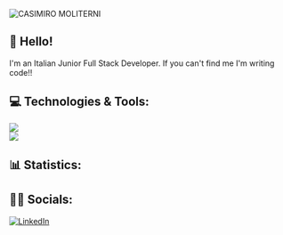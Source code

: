 ![CASIMIRO MOLITERNI](https://github.com/user-attachments/assets/ac77fcee-91c0-4381-ae75-d5064a572e5d)

## 👋 Hello!

I'm an Italian Junior Full Stack Developer.
If you can't find me I'm writing code!!

## 💻 Technologies & Tools:
<div style="display=flex" dir="auto">
  <a target="_blank" rel="noopener noreferrer nofollow" href="https://camo.githubusercontent.com/1d1e1a6c45be8825c78461f479798dc248f55f6afa3a388eac1ec144cb6f687a/68747470733a2f2f736b696c6c69636f6e732e6465762f69636f6e733f693d7068702c6c61726176656c2c6d7973716c2c6e706d2c766974652c676974"><img src="https://camo.githubusercontent.com/1d1e1a6c45be8825c78461f479798dc248f55f6afa3a388eac1ec144cb6f687a/68747470733a2f2f736b696c6c69636f6e732e6465762f69636f6e733f693d7068702c6c61726176656c2c6d7973716c2c6e706d2c766974652c676974" data-canonical-src="https://skillicons.dev/icons?i=php,laravel,mysql,npm,vite,git" style="max-width: 100%;"></a>
  <br>
  <a target="_blank" rel="noopener noreferrer nofollow" href="https://camo.githubusercontent.com/88128095800689d569419d329f3d3f8aba14bbc019702619c282275175fe89ec/68747470733a2f2f736b696c6c69636f6e732e6465762f69636f6e733f693d68746d6c2c6373732c736173732c6a6176617363726970742c7673636f64652c7675652c626f6f7473747261702c676974687562"><img src="https://camo.githubusercontent.com/88128095800689d569419d329f3d3f8aba14bbc019702619c282275175fe89ec/68747470733a2f2f736b696c6c69636f6e732e6465762f69636f6e733f693d68746d6c2c6373732c736173732c6a6176617363726970742c7673636f64652c7675652c626f6f7473747261702c676974687562" data-canonical-src="https://skillicons.dev/icons?i=html,css,sass,javascript,vscode,vue,bootstrap,github" style="max-width: 100%;"></a>
</div>

## 📊 Statistics:



## 👨‍💻 Socials:

[![LinkedIn](https://img.shields.io/badge/LinkedIn-%230077B5.svg?logo=linkedin&logoColor=white)](https://www.linkedin.com/in/casimiro-moliterni-9a7322281/)

